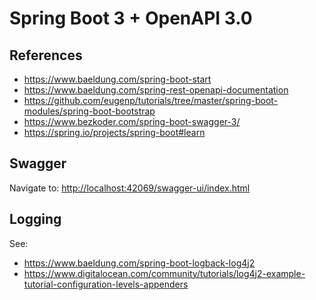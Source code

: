 # Spring Boot 3 + OpenAPI 3.0

## References

- <https://www.baeldung.com/spring-boot-start>
- <https://www.baeldung.com/spring-rest-openapi-documentation>
- <https://github.com/eugenp/tutorials/tree/master/spring-boot-modules/spring-boot-bootstrap>
- <https://www.bezkoder.com/spring-boot-swagger-3/>
- <https://spring.io/projects/spring-boot#learn>

## Swagger

Navigate to: <http://localhost:42069/swagger-ui/index.html>

## Logging

See:

- <https://www.baeldung.com/spring-boot-logback-log4j2>
- <https://www.digitalocean.com/community/tutorials/log4j2-example-tutorial-configuration-levels-appenders>

